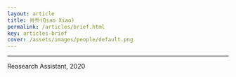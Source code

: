 ```yaml
---
layout: article
title: 肖乔(Qiao Xiao)
permalink: /articles/brief.html
key: articles-brief
cover: /assets/images/people/default.png
---
```


<div class="article__content" markdown="1">

---

Reasearch Assistant, 2020